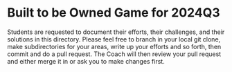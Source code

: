 # Built to be Owned Game for 2024Q3

Students are requested to document their efforts, their challenges, and their solutions in this directory.  Please feel free to branch in your local git clone, make subdirectories for your areas, write up your efforts and so forth, then commit and do a pull request.  The Coach will then review your pull request and either merge it in or ask you to make changes first.